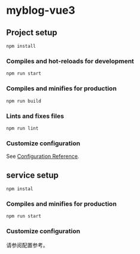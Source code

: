 # myblog-vue3

## Project setup
```
npm install
```

### Compiles and hot-reloads for development
```
npm run start
```

### Compiles and minifies for production
```
npm run build
```

### Lints and fixes files
```
npm run lint
```

### Customize configuration
See [Configuration Reference](https://cli.vuejs.org/config/).


## service setup
```
npm instal
```
### Compiles and minifies for production
```
npm run start
```
###  Customize configuration
请参阅配置参考。
